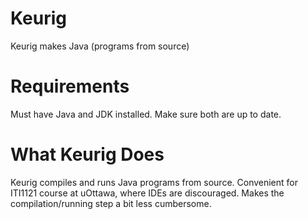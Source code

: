 # Keurig
Keurig makes Java (programs from source)

# Requirements
Must have Java and JDK installed. Make sure both are up to date.

# What Keurig Does
Keurig compiles and runs Java programs from source. Convenient for ITI1121 course at uOttawa, where IDEs are discouraged. Makes the compilation/running step a bit less cumbersome.
